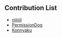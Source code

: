 ## Contribution List

* [niiiiiil](https://github.com/niiiiiil)
* [PermissionDog](https://github.com/PermissionDog)
* [Konnyaku](https://github.com/Konn-yaku)
